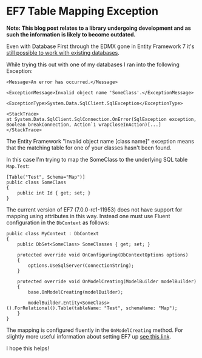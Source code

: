 # EF7 Table Mapping Exception #

**Note: This blog post relates to a library undergoing development and as such the information is likely to become outdated.**

Even with Database First through the EDMX gone in Entity Framework 7 it's [still possible to work with existing databases][link0].

While trying this out with one of my databases I ran into the following Exception:

	<Message>An error has occurred.</Message>

	<ExceptionMessage>Invalid object name 'SomeClass'.</ExceptionMessage>

	<ExceptionType>System.Data.SqlClient.SqlException</ExceptionType>

	<StackTrace>
	at System.Data.SqlClient.SqlConnection.OnError(SqlException exception, Boolean breakConnection, Action`1 wrapCloseInAction)[...]
	</StackTrace>

The Entity Framework "Invalid object name [class name]" exception means that the matching table for one of your classes hasn't been found.

In this case I'm trying to map the SomeClass to the underlying SQL table ```Map.Test```:

    [Table("Test", Schema="Map")]
    public class SomeClass
    {
        public int Id { get; set; }
    }

The current version of EF7 (7.0.0-rc1-11953) does not have support for mapping using attributes in this way. Instead one must use Fluent configuration in the ```DbContext``` as follows:

	public class MyContext : DbContext
    {
        public DbSet<SomeClass> SomeClasses { get; set; }

        protected override void OnConfiguring(DbContextOptions options)
        {
            options.UseSqlServer(ConnectionString);
        }

        protected override void OnModelCreating(ModelBuilder modelBuilder)
        {
            base.OnModelCreating(modelBuilder);

            modelBuilder.Entity<SomeClass>().ForRelational().Table(tableName: "Test", schemaName: "Map");
        }
    }

The mapping is configured fluently in the ```OnModelCreating``` method. For slightly more useful information about setting EF7 up [see this link][link1].

I hope this helps!

[link0]: http://cpratt.co/entity-framework-code-first-with-existing-database/ "Chris Pratt on EF7 Code First"
[link1]: https://github.com/aspnet/EntityFramework/wiki/Using-EF7-in-Traditional-.NET-Applications "Entity Framework 7 Github"